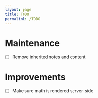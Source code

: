 ```yaml
---
layout: page
title: TODO
permalink: /TODO
---
```


# Maintenance

- [ ] Remove inherited notes and content

# Improvements

- [ ] Make sure math is rendered server-side

